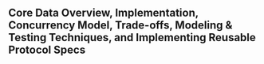 ## Core Data Overview, Implementation, Concurrency Model, Trade-offs, Modeling & Testing Techniques, and Implementing Reusable Protocol Specs

